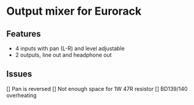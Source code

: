 # Output mixer for Eurorack

## Features
- 4 inputs with pan (L-R) and level adjustable
- 2 outputs, line out and headphone out

## Issues
[] Pan is reversed
[] Not enough space for 1W 47R resistor
[] BD139/140 overheating